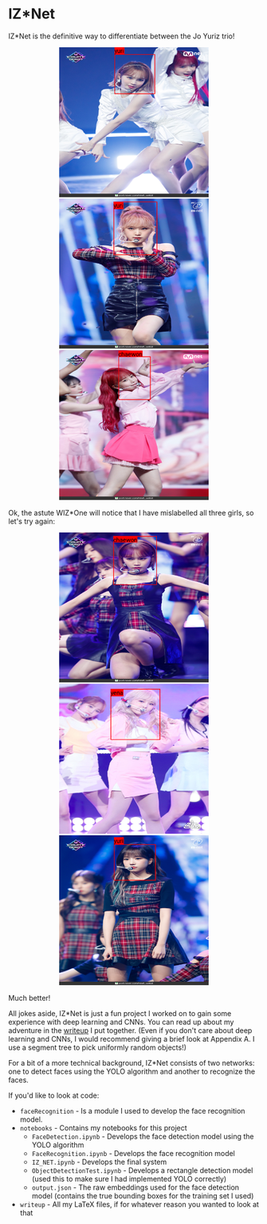 # IZ*Net

IZ*Net is the definitive way to differentiate between the Jo Yuriz trio!

<div style="text-align: center">
    <img src="images/chaewon-incorrect.png" width="300"/>
    <img src="images/yena-incorrect.png" width="300"/>
    <img src="images/yuri-incorrect.png" width="300"/>
</div>

Ok, the astute WIZ*One will notice that I have mislabelled all three girls, so let's try again:

<div style="text-align: center">
    <img src="images/chaewon-correct.png" width="300"/>
    <img src="images/yena-correct.png" width="300"/>
    <img src="images/yuri-correct.png" width="300"/>
</div>

Much better!

All jokes aside, IZ*Net is just a fun project I worked on to gain some experience with deep learning and CNNs.
You can read up about my adventure in the [writeup](writeup.pdf) I put together.
(Even if you don't care about deep learning and CNNs, I would recommend giving a brief look at Appendix A. I use a segment tree to pick uniformly random objects!)

For a bit of a more technical background, IZ*Net consists of two networks: one to detect faces using the YOLO algorithm and another to recognize the faces.

If you'd like to look at code:
- `faceRecognition` - Is a module I used to develop the face recognition model.
- `notebooks` - Contains my notebooks for this project
    - `FaceDetection.ipynb` - Develops the face detection model using the YOLO algorithm
    - `FaceRecognition.ipynb` - Develops the face recognition model
    - `IZ_NET.ipynb` - Develops the final system
    - `ObjectDetectionTest.ipynb` - Develops a rectangle detection model (used this to make sure I had implemented YOLO correctly)
    - `output.json` - The raw embeddings used for the face detection model (contains the true bounding boxes for the training set I used)
- `writeup` - All my LaTeX files, if for whatever reason you wanted to look at that
